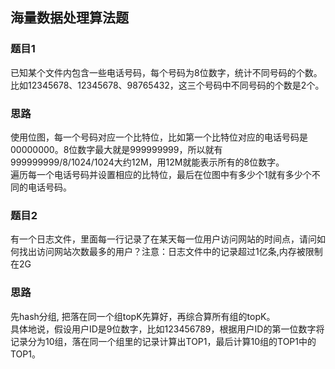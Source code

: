 ## 海量数据处理算法题

### 题目1
已知某个文件内包含一些电话号码，每个号码为8位数字，统计不同号码的个数。
比如12345678、12345678、98765432，这三个号码中不同号码的个数是2个。

### 思路
使用位图，每一个号码对应一个比特位，比如第一个比特位对应的电话号码是00000000。8位数字最大就是999999999，所以就有999999999/8/1024/1024大约12M，用12M就能表示所有的8位数字。  
遍历每一个电话号码并设置相应的比特位，最后在位图中有多少个1就有多少个不同的电话号码。

### 题目2
有一个日志文件，里面每一行记录了在某天每一位用户访问网站的时间点，请问如何找出访问网站次数最多的用户？注意：日志文件中的记录超过1亿条,内存被限制在2G

### 思路
先hash分组, 把落在同一个组topK先算好，再综合算所有组的topK。  
具体地说，假设用户ID是9位数字，比如123456789，根据用户ID的第一位数字将记录分为10组，落在同一个组里的记录计算出TOP1，最后计算10组的TOP1中的TOP1。



